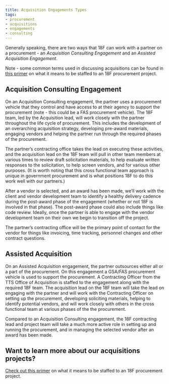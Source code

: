 ```yaml
---
title: Acquisition Engagements Types
tags:
- procurement
- acquisitions
- engagements
- consulting
---
```


Generally speaking, there are two ways that 18F can work with a partner on a procurement - an *Acquisition Consulting Engagement* and an *Assisted Acquisition Engagement*.

Note - some common terms used in discussing acquisitions can be found in [this primer]({{site.baseurl}}/working-on-an-acquisition-engagement/#some-common-terms-you-may-hear) on what it means to be staffed to an 18F procurement project.

## Acquisition Consulting Engagement

On an Acquisition Consulting engagement, the partner uses a procurement vehicle that they control and have access to at their agency to support the procurement (note - this could be a FAS procurement vehicle). The 18F team, led by the Acquisition lead, will work closely with the partner throughout the life cycle of procurement. This includes the development of an overarching acquisition strategy, developing pre-award materials, engaging vendors and helping the partner run through the required phases of the procurement.

The partner’s contracting office takes the lead on executing these activities, and the acquisition lead on the 18F team will pull in other team members at various times to review draft solicitation materials, to help evaluate written responses to the solicitation, to help screen vendors, and for various other purposes. (It is worth noting that this cross functional team approach is unique in government procurement and is what positions 18F to do this work well with our partners.)

After a vendor is selected, and an award has been made, we’ll work with the client and vendor development team to identify a healthy delivery cadence during the post-award phase of the engagement (whether or not 18F is involved in that phase).  The post-award phase could also include things like code review.  Ideally, once the partner is able to engage with the vendor development team on their own we begin to transition off the project.

The partner’s contracting office will be the primary point of contact for the vendor for things like invoicing, time tracking, personnel changes and other contract questions.

## Assisted Acquisition

On an Assisted Acquisition engagement, the partner outsources either all or a part of the procurement. On this engagement a GSA/FAS procurement vehicle is used to support the procurement. A Contracting Officer from the TTS Office of Acquisition is staffed to the engagement along with the required 18F team. The acquisition lead on the 18F team will take the lead on engaging with the partner and will work with the Contracting Officer on setting up the procurement, developing soliciting materials, helping to identify potential vendors, and will work closely with others in the cross functional team at various phases of the the procurement.

Compared to an Acquisition Consulting engagement, the 18F contracting lead and project team will take a much more active role in setting up and running the procurement, and in managing the selected vendor after an award has been made.


## Want to learn more about our acquisitions projects?

[Check out this primer]({{site.baseurl}}/working-on-an-acquisition-engagement/) on what it means to be staffed to an 18F procurement project.
